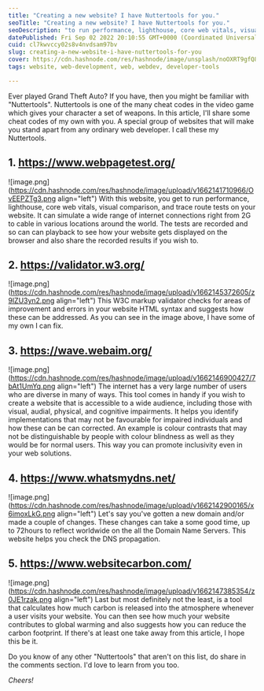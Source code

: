 ```yaml
---
title: "Creating a new website? I have Nuttertools for you."
seoTitle: "Creating a new website? I have Nuttertools for you."
seoDescription: "to run performance, lighthouse, core web vitals, visual comparison, and trace route tests on your website. It can simulate a wide range of internet connecti"
datePublished: Fri Sep 02 2022 20:10:55 GMT+0000 (Coordinated Universal Time)
cuid: cl7kwvccy02s8v4nvdsam97bv
slug: creating-a-new-website-i-have-nuttertools-for-you
cover: https://cdn.hashnode.com/res/hashnode/image/unsplash/noOXRT9gfQ8/upload/v1662149241897/lYoWqx9JV.jpeg
tags: website, web-development, web, webdev, developer-tools

---
```


Ever played Grand Theft Auto? If you have, then you might be familiar with "Nuttertools". Nuttertools is one of the many cheat codes in the video game which gives your character a set of weapons. In this article, I'll share some cheat codes of my own with you. A special group of websites that will make you stand apart from any ordinary web developer. I call these my Nuttertools.

## 1. https://www.webpagetest.org/
![image.png](https://cdn.hashnode.com/res/hashnode/image/upload/v1662141710966/OvEEPZTg3.png align="left")
With this website, you get to run performance, lighthouse, core web vitals, visual comparison, and trace route tests on your website. It can simulate a wide range of internet connections right from 2G to cable in various locations around the world. The tests are recorded and so can can playback to see how your website gets displayed on the browser and also share the recorded results if you wish to.

## 2. https://validator.w3.org/
![image.png](https://cdn.hashnode.com/res/hashnode/image/upload/v1662145372605/z9lZU3yn2.png align="left")
This W3C markup validator checks for areas of improvement and errors in your website HTML syntax and suggests how these can be addressed. As you can see in the image above, I have some of my own I can fix.

## 3. https://wave.webaim.org/
![image.png](https://cdn.hashnode.com/res/hashnode/image/upload/v1662146900427/7bAt1UmYq.png align="left")
The internet has a very large number of users who are diverse in many of ways. This tool comes in handy if you wish to create a website that is accessible to a wide audience, including those with visual, audial, physical, and cognitive impairments. It helps you identify implementations that may not be favourable for impaired individuals and how these can be can corrected. An example is colour contrasts that may not be distinguishable by people with colour blindness as well as they would be for normal users. This way you can promote inclusivity even in your web solutions.

## 4. https://www.whatsmydns.net/
![image.png](https://cdn.hashnode.com/res/hashnode/image/upload/v1662142900165/x6imoxLkG.png align="left")
Let's say you've gotten a new domain and/or made a couple of changes. These changes can take a some good time, up to 72hours  to reflect worldwide on the all the Domain Name Servers. This website helps you check the DNS propagation.

## 5. https://www.websitecarbon.com/
![image.png](https://cdn.hashnode.com/res/hashnode/image/upload/v1662147385354/z0JE1rzak.png align="left")
Last but most definitely not the least, is a tool that calculates how much carbon is released into the atmosphere whenever a user visits your website. You can then see how much your website contributes to global warming and also suggests how you can reduce the carbon footprint. If there's at least one take away from this article, I hope this be it.

Do you know of any other "Nuttertools" that aren't on this list, do share in the comments section. I'd love to learn from you too.

*Cheers!*
